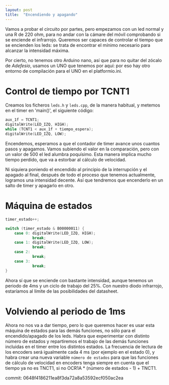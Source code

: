 ```yaml
---
layout: post
title:  "Encendiendo y apagando"
---
```


Vamos a probar el circuito por partes, pero empezamos con un led normal y una R de 220 ohm, para
no andar con la cámare del móvil comprobando si se enciende el infrarrojo. Queremos ser capaces
de controlar el tiempo que se encienden los leds: se trata de encontrar el mínimo 
necesario para alcanzar la intensidad máxima.

Por cierto, no tenemos otro Arduino nano, así que para no quitar del zócalo de _Adefesio_, usamos
un UNO que tenemos por aquí: por eso hay otro entorno de compilación para el UNO en el platformio.ini.

# Control de tiempo por TCNT1

Creamos los ficheros `leds.h` y `leds.cpp`, de la manera habitual, y metemos en
el timer en 'main()', el siguiente código:

```cpp
aux_1f = TCNT1;
digitalWrite(LED_IZQ, HIGH);
while (TCNT1 < aux_1f + tiempo_espera);
digitalWrite(LED_IZQ, LOW);
```

Encendemos, esperamos a que el contador de timer avance unos cuantos pasos y
apagamos. Vamos subiendo el valor en la comparación, pero con un valor de 500 el led alumbra poquísimo. Esta
manera implica mucho tiempo perdido, que va a estorbar al cálculo de velocidad.

Ni siquiera poniendo el encendido al principio de la interrupción y el apagado al final,
después de todo el proceso que tenemos actualmente, logramos una intensidad decente. Así
que tendremos que encenderlo en un salto de timer y apagarlo en otro.

# Máquina de estados

```cpp
timer_estado++;

switch (timer_estado & B00000011) {
    case 0: digitalWrite(LED_IZQ, HIGH);
            break;
    case 1: digitalWrite(LED_IZQ, LOW);
            break;
    case 2: 
            break;
    case 3: 
            break;
}
```

Ahora sí que se enciende con bastante intensidad, aunque tenemos un periodo de 4ms y un
ciclo de trabajo del 25%. Con nuestro diodo infrarrojo, estaríamos al límite de las posibilidades
del datasheet.

# Volviendo al periodo de 1ms

Ahora no nos va a dar tiempo, pero lo que queremos hacer es usar esta máquina de estados para las
demás funciones, no sólo para el encendido/apagado de los leds. Habra que experimentar con distinto
número de estados y repartiremos el trabajo de las demás funciones incluidas
en el timer entre los distintos estados. La frecuencia de lectura de los encoders será igualmente cada
4 ms (por ejemplo en el estado 0), y habra crear una nueva variable `número de estados` para que
las funciones de cálculo de velocidad en encoders tenga siempre en cuenta que el tiempo ya no es
TNCT1, si no OCR1A * (número de estados - 1) + TNCT1.

commit: 0648f4186211ea8f3da72a8a53592ecf050ac2ea

